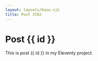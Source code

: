 ```yaml
---
layout: layouts/base.njk
title: Post 3782
---
```


# Post {{ id }}

This is post {{ id }} in my Eleventy project.
